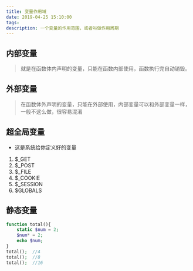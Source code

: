```yaml
---
title: 变量作用域
date: 2019-04-25 15:10:00
tags:
description: 一个变量的作用范围，或者叫做作用周期
---
```


## 内部变量
> 就是在函数体内声明的变量，只能在函数内部使用，函数执行完自动销毁。

## 外部变量
> 在函数体外声明的变量，只能在外部使用，内部变量可以和外部变量一样，一般不这么做，很容易混淆

## 超全局变量
- 这是系统给你定义好的变量
1. $_GET
2. $_POST
3. $_FILE
4. $_COOKIE
5. $_SESSION
6. $GLOBALS

## 静态变量
```php
function total(){
	static $num = 2;
	$num* = 2;
	echo $num;
}
total();  //4
total();  //8
total();  //16
```